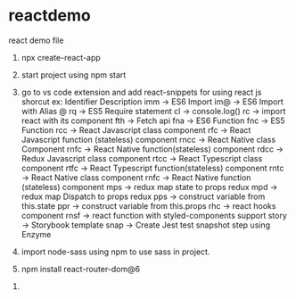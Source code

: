 # reactdemo
react demo file

<!--for set up react functional component cli -->
1. npx create-react-app <project-name>
2. start project using npm start
3. go to vs code extension and add react-snippets for using react js shorcut ex:
        Identifier		Description
        imm	→	ES6 Import
        im@	→	ES6 Import with Alias @
        rq	→	ES5 Require statement
        cl	→	console.log()
        rc	→	import react with its component
        fth	→	Fetch api
        fna	→	ES6 Function
        fnc	→	ES5 Function
        rcc	→	React Javascript class component
        rfc	→	React Javascript function (stateless) component
        rncc	→	React Native class Component
        rnfc	→	React Native function(stateless) component
        rdcc	→	Redux Javascript class component
        rtcc	→	React Typescript class component
        rtfc	→	React Typescript function(stateless) component
        rntc	→	React Native class component
        rnfc	→	React Native function (stateless) component
        mps	→	redux map state to props redux
        mpd	→	redux map Dispatch to props redux
        pps	→	construct variable from this.state
        ppr	→	construct variable from this.props
        rhc	→	react hooks component
        rnsf	→	react function with styled-components support
        story	→	Storybook template
        snap	→	Create Jest test snapshot step using Enzyme
4. import node-sass using npm to use sass in project. 

5. npm install react-router-dom@6 <!-- for install router v6-->

<!-- for jsx section (Aboutjsx.jsx)-->
1.